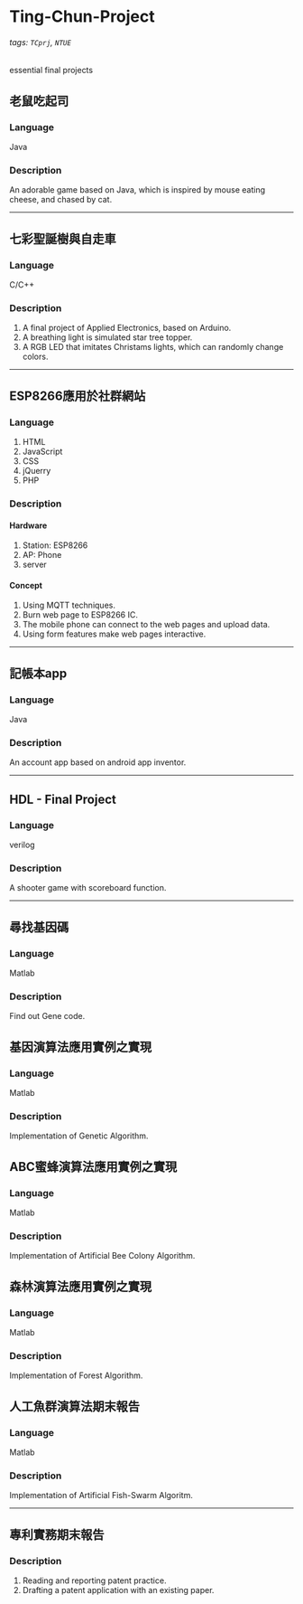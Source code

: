 # Ting-Chun-Project
###### tags: `TCprj`, `NTUE`
essential final projects

## 老鼠吃起司
### Language
Java
### Description
An adorable game based on Java, which is inspired by mouse eating cheese, and chased by cat.


---

## 七彩聖誕樹與自走車
### Language
C/C++
### Description
1. A final project of Applied Electronics, based on Arduino.
2. A breathing light is simulated star tree topper.
3. A RGB LED that imitates Christams lights, which can randomly change colors.


---

## ESP8266應用於社群網站
### Language
1. HTML
2. JavaScript
3. CSS
4. jQuerry
5. PHP
### Description
#### Hardware
1. Station: ESP8266
2. AP: Phone
3. server
#### Concept
1. Using MQTT techniques.
2. Burn web page to ESP8266 IC.
3. The mobile phone can connect to the web pages and upload data.
4. Using form features make web pages interactive.


---
 
## 記帳本app
### Language
 Java
### Description
An account app based on android app inventor.


---

## HDL - Final Project
### Language
verilog
### Description
A shooter game with scoreboard function.


---

## 尋找基因碼
### Language
Matlab
### Description
Find out Gene code.

## 基因演算法應用實例之實現
### Language
Matlab
### Description
Implementation of Genetic Algorithm.

## ABC蜜蜂演算法應用實例之實現
### Language
Matlab
### Description
Implementation of Artificial Bee Colony Algorithm.

## 森林演算法應用實例之實現
### Language
Matlab
### Description
Implementation of Forest Algorithm.

## 人工魚群演算法期末報告
### Language
Matlab
### Description
Implementation of Artificial Fish-Swarm Algoritm.

---

## 專利實務期末報告
### Description
1. Reading and reporting patent practice.
2. Drafting a patent application with an existing paper.

